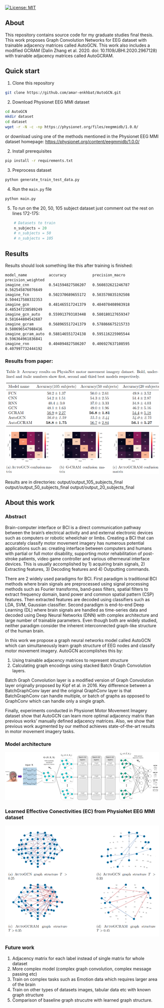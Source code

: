 <!-- PROJECT SHIELDS -->
<!--
*** I'm using markdown "reference style" links for readability.
*** Reference links are enclosed in brackets [ ] instead of parentheses ( ).
*** See the bottom of this document for the declaration of the reference variables
*** for contributors-url, forks-url, etc. This is an optional, concise syntax you may use.
*** https://www.markdownguide.org/basic-syntax/#reference-style-links
-->
[![License: MIT](https://img.shields.io/badge/License-MIT-yellow.svg)](https://opensource.org/licenses/MIT)

<!-- ABOUT THE PROJECT -->
## About
This repository contains source code for my graduate studies final thesis.   
This work proposes Graph Convolution Networks for EEG dataset with trainable adjacency matrices called AutoGCN. This work also includes a modified GCRAM (Dalin Zhang et al. 2020. doi: 10.1109/JBHI.2020.2967128) with trainable adjacency matrices called AutoGCRAM.

## Quick start

1. Clone this repository
```bash
git clone https://github.com/amar-enkhbat/AutoGCN.git
```

2. Download Physionet EEG MMI dataset
```bash
cd AutoGCN
mkdir dataset
cd dataset
wget -r -N -c -np https://physionet.org/files/eegmmidb/1.0.0/
```
or download using one of the methods mentioned in the Physionet EEG MMI dataset homepage: https://physionet.org/content/eegmmidb/1.0.0/


2. Install prerequisites
```bash
pip install -r requirements.txt
```

3. Preprocess dataset
```bash
python generate_train_test_data.py
```

4. Run the ```main.py``` file
```bash
python main.py
```

5. To run on the 20, 50, 105 subject dataset just comment out the rest on lines 172-175:
```Python
    # Datasets to train
    n_subjects = 20
    # n_subjects = 50
    # n_subjects = 105
```

## Results
Results should look something like this after training is finished:
```
model_name	        accuracy	        precision_macro	    precision_weighted
imagine_cnn	        0.541594827586207	0.560832621246787	0.562545876076649
imagine_fcn	        0.502370689655172	0.503570835192508	0.504417588332353
imagine_gcn	        0.481465517241379	0.484078408983918	0.485347238589249
imagine_gcn_auto	0.559913793103448	0.580180127659347	0.581644804542687
imagine_gcram	    0.568965517241379	0.578866675215733	0.580696547988416
imagine_gcram_auto	0.588146551724138	0.595116225905544	0.596364961836841
imagine_rnn	        0.404094827586207	0.406927637108595	0.407997732444192
```

### Results from paper:
![Results](./images/paper_results.png)

Results are in directories:
output/output_105_subjects_final
output/output_50_subjects_final
output/output_20_subjects_final
## About this work

### Abstract
Brain-computer interface or BCI is a direct communication pathway between the brain’s electrical activity and and external electronic devices such as computers or robotic wheelchair or limbs. Creating a BCI that can accurately classify motor movement imagery has numerous potential applications such as: creating interface between computers and humans with partial or full motor disability, supporting motor rehabilitation of post-stroke patients, video game controller and various otherneural interface devices. This is usually accomplished by 1) acquiring brain signals, 2) Extracting features, 3) Decoding features and 4) Outputting commands.

There are 2 widely used paradigms for BCI. First paradigm is traditional BCI methods where brain signals are preprocessed using signal processing methods such as Fourier transforms, band-pass filters, spatial filters to extract frequency domain, band power and common spatial pattern (CSP) features. Then extracted features are decoded using classifiers such as LDA, SVM, Gaussian classifier. Second paradigm is end-to-end Deep Learning (DL) where brain signals are handled as time-series data and decoded using Deep Neural Networks (DNN) with complex architecture and large number of trainable parameters. Even though both are widely studied, neither paradigm consider the inherent interconnected graph-like structure of the human brain.
    
In this work we propose a graph neural networks model called AutoGCN which can simultaneously learn graph structure of EEG nodes and classify motor movement imagery. AutoGCN accomplishes this by:
1. Using trainable adjacency matrices to represent structure
2. Calculating graph encodings using stacked Batch Graph Convolution layers.

Batch Graph Convolution layer is a modified version of Graph Convolution layer originally proposed by Kipf et al. in 2016. Key difference between a BatchGraphConv layer and the original GraphConv layer is that BatchGraphConv can handle multiple, or batch of graphs as opposed to GraphConv which can handle only a single graph. 

Finally, experiments conducted in Physionet Motor Movement Imagery dataset show that AutoGCN can learn more optimal adjacency matrix than previous works’ manually defined adjacency matrices. Also, we show that previous work augmented by our method achieves state-of-the-art results in motor movement imagery tasks.

### Model architecture
![AutoGCN architecture](./images/autogcn_architecture.jpg)

### Learned Effective Conectivities (EC) from PhysioNet EEG MMI dataset
![Learned EC](./images/autogcn_autogcram_ec.png)

### Future work
1. Adjacency matrix for each label instead of single matrix for whole dataset
2. More complex model (complex graph convolution, complex message passing etc)
3. Train on complex tasks such as Emotion data which requires larger area of the brain
4. Train on other types of datasets images, tabular data etc with known graph structure
5. Comparison of baseline graph strucutre with learned graph structure.

